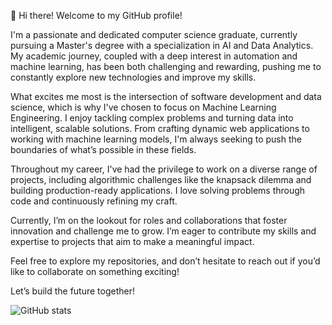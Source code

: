 
👋 Hi there! Welcome to my GitHub profile!

I'm a passionate and dedicated computer science graduate, currently pursuing a Master's degree with a specialization in AI and Data Analytics. My academic journey, coupled with a deep interest in automation and machine learning, has been both challenging and rewarding, pushing me to constantly explore new technologies and improve my skills.

What excites me most is the intersection of software development and data science, which is why I've chosen to focus on Machine Learning Engineering. I enjoy tackling complex problems and turning data into intelligent, scalable solutions. From crafting dynamic web applications to working with machine learning models, I'm always seeking to push the boundaries of what’s possible in these fields.

Throughout my career, I've had the privilege to work on a diverse range of projects, including algorithmic challenges like the knapsack dilemma and building production-ready applications. I love solving problems through code and continuously refining my craft.

Currently, I’m on the lookout for roles and collaborations that foster innovation and challenge me to grow. I’m eager to contribute my skills and expertise to projects that aim to make a meaningful impact.

Feel free to explore my repositories, and don’t hesitate to reach out if you’d like to collaborate on something exciting!

Let’s build the future together! 



![GitHub stats](https://github-readme-stats.vercel.app/api?username=3npC0nf1g&show_icons=true&theme=dracula)



<!--
**3npC0nf1g/3npC0nf1g** is a ✨ _special_ ✨ repository because its `README.md` (this file) appears on your GitHub profile.

Here are some ideas to get you started:

- 🔭 I’m currently working on ...
- 🌱 I’m currently learning ...
- 👯 I’m looking to collaborate on ...
- 🤔 I’m looking for help with ...
- 💬 Ask me about ...
- 📫 How to reach me: ...
- 😄 Pronouns: ...
- ⚡ Fun fact: ...
-->
